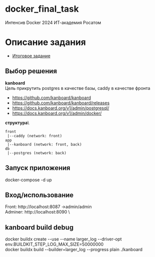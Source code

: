 # docker_final_task
Интенсив Docker 2024 ИТ-академия Росатом

# Описание задания
- [Итоговое задание](README-job.md)

## Выбор решения

**kanboard** \
Цель прикрутить postgres в качестве базы, caddy в качестве фронта

- https://github.com/kanboard/kanboard
- https://github.com/kanboard/kanboard/releases
- https://docs.kanboard.org/v1/admin/postgresql/
- https://docs.kanboard.org/v1/admin/docker/

**структура**\
```
front
 |--caddy (network: front)
app
 |--kanboard (network: front, back)
db
 |--postgres (network: back)
```

## Запуск приложения

docker-compose -d up

## Вход/использование

Front: http://localhost:8087  ->admin/admin \
Adminer: http://localhost:8090 \


## kanboard build debug

docker buildx create --use --name larger_log --driver-opt env.BUILDKIT_STEP_LOG_MAX_SIZE=50000000 \
docker buildx build --builder=larger_log --progress plain ./kanboard
